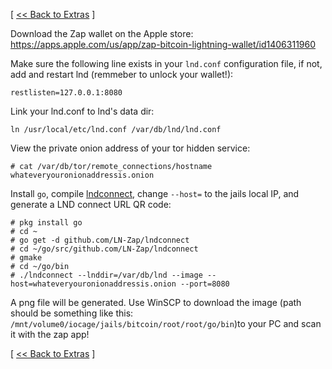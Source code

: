 [ [<< Back to Extras](https://github.com/seth586/guides/blob/master/FreeNAS/extras.md) ]

Download the Zap wallet on the Apple store: https://apps.apple.com/us/app/zap-bitcoin-lightning-wallet/id1406311960

Make sure the following line exists in your `lnd.conf` configuration file, if not, add and restart lnd (remmeber to unlock your wallet!):
```
restlisten=127.0.0.1:8080
```

Link your lnd.conf to lnd's data dir:
```
ln /usr/local/etc/lnd.conf /var/db/lnd/lnd.conf
```

View the private onion address of your tor hidden service:
```
# cat /var/db/tor/remote_connections/hostname
whateveryouronionaddressis.onion
```

Install `go`, compile [lndconnect](https://github.com/LN-Zap/lndconnect), change `--host=` to the jails local IP, and generate a LND connect URL QR code:
```
# pkg install go
# cd ~
# go get -d github.com/LN-Zap/lndconnect
# cd ~/go/src/github.com/LN-Zap/lndconnect
# gmake
# cd ~/go/bin
# ./lndconnect --lnddir=/var/db/lnd --image --host=whateveryouronionaddressis.onion --port=8080
```
A png file will be generated. Use WinSCP to download the image (path should be something like this: `/mnt/volume0/iocage/jails/bitcoin/root/root/go/bin`)to your PC and scan it with the zap app!

[ [<< Back to Extras](https://github.com/seth586/guides/blob/master/FreeNAS/extras.md) ]
